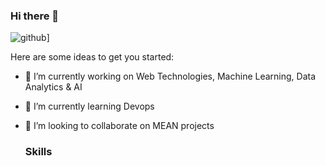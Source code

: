 ### Hi there 👋

![github](https://img.shields.io/badge/GitHub-000000?style=for-the-badge&logo=GitHub&logoColor=white)]

<!--
**s-nashit/s-nashit** is a ✨ _special_ ✨ repository because its `README.md` (this file) appears on your GitHub profile.
-->
Here are some ideas to get you started:

- 🔭 I’m currently working on Web Technologies, Machine Learning, Data Analytics & AI
- 🌱 I’m currently learning Devops
- 👯 I’m looking to collaborate on MEAN projects

  ### Skills
